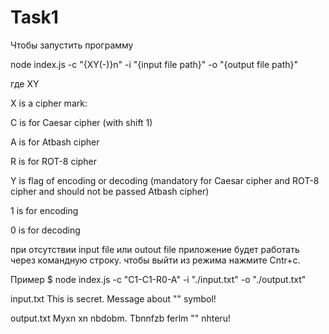 # Task1
Чтобы запустить программу

node index.js -c "{XY(-)}n" -i "{input file path}" -o "{output file path}"

где XY

X is a cipher mark:

C is for Caesar cipher (with shift 1)

A is for Atbash cipher

R is for ROT-8 cipher

Y is flag of encoding or decoding (mandatory for Caesar cipher and ROT-8 cipher and should not be passed Atbash cipher)

1 is for encoding

0 is for decoding

при отсутствии input file или outout file приложение будет работать через командную строку. чтобы выйти из режима нажмите Cntr+c.

Пример $ node index.js -c "C1-C1-R0-A" -i "./input.txt" -o "./output.txt"


input.txt This is secret. Message about "" symbol!

output.txt Myxn xn nbdobm. Tbnnfzb ferlm "" nhteru!

